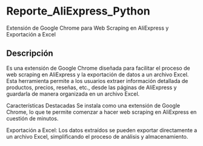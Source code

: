 # Reporte_AliExpress_Python

Extensión de Google Chrome para Web Scraping en AliExpress y Exportación a Excel


## Descripción
Es una extensión de Google Chrome diseñada para facilitar el proceso de web scraping en AliExpress y la exportación de datos a un archivo Excel. Esta herramienta permite a los usuarios extraer información detallada de productos, precios, reseñas, etc., desde las páginas de AliExpress y guardarla de manera organizada en un archivo Excel.

Características Destacadas
Se instala como una extensión de Google Chrome, lo que te permite comenzar a hacer web scraping en AliExpress en cuestión de minutos.

Exportación a Excel: Los datos extraídos se pueden exportar directamente a un archivo Excel, simplificando el proceso de análisis y almacenamiento.

